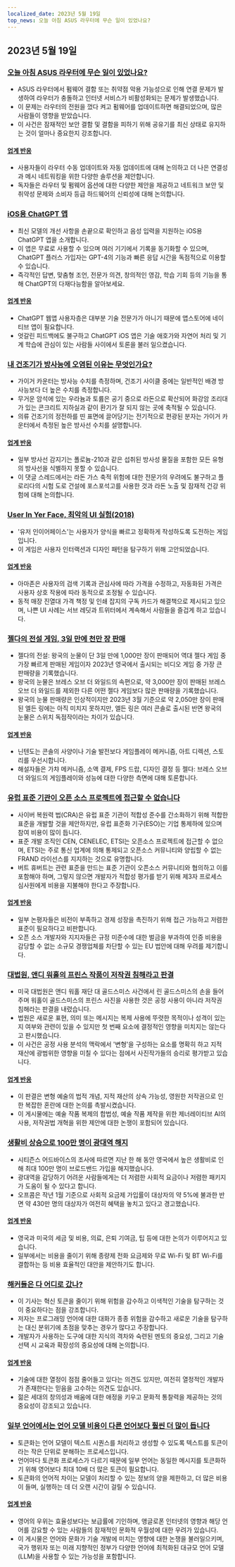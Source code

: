 ```yaml
---
localized_date: 2023년 5월 19일
top_news: 오늘 아침 ASUS 라우터에 무슨 일이 있었나요?
---
```


## 2023년 5월 19일

### [오늘 아침 ASUS 라우터에 무슨 일이 있었나요?](https://www.downtowndougbrown.com/2023/05/what-happened-with-asus-routers-this-morning/)

- ASUS 라우터에서 펌웨어 결함 또는 취약점 악용 가능성으로 인해 연결 문제가 발생하여 라우터가 충돌하고 인터넷 서비스가 비활성화되는 문제가 발생했습니다.
- 이 문제는 라우터의 전원을 껐다 켜고 펌웨어를 업데이트하면 해결되었으며, 많은 사람들이 영향을 받았습니다.
- 이 사건은 잠재적인 보안 결함 및 결함을 피하기 위해 공유기를 최신 상태로 유지하는 것이 얼마나 중요한지 강조합니다.

#### [업계 반응](http://news.ycombinator.com/item?id=35983866)

- 사용자들이 라우터 수동 업데이트와 자동 업데이트에 대해 논의하고 더 나은 연결성과 메시 네트워킹을 위한 다양한 솔루션을 제안합니다.
- 독자들은 라우터 및 펌웨어 옵션에 대한 다양한 제안을 제공하고 네트워크 보안 및 취약성 문제와 소비자 등급 하드웨어의 신뢰성에 대해 논의합니다.

### [iOS용 ChatGPT 앱](https://openai.com/blog/introducing-the-chatgpt-app-for-ios)

- 최신 모델의 개선 사항을 손끝으로 확인하고 음성 입력을 지원하는 iOS용 ChatGPT 앱을 소개합니다.
- 이 앱은 무료로 사용할 수 있으며 여러 기기에서 기록을 동기화할 수 있으며, ChatGPT 플러스 가입자는 GPT-4의 기능과 빠른 응답 시간을 독점적으로 이용할 수 있습니다.
- 즉각적인 답변, 맞춤형 조언, 전문가 의견, 창의적인 영감, 학습 기회 등의 기능을 통해 ChatGPT의 다재다능함을 알아보세요.

#### [업계 반응](http://news.ycombinator.com/item?id=35990552)

- ChatGPT 웹앱 사용자층은 대부분 기술 전문가가 아니기 때문에 앱스토어에 네이티브 앱이 필요합니다.
- 엇갈린 피드백에도 불구하고 ChatGPT iOS 앱은 기술 애호가와 자연어 처리 및 기계 학습에 관심이 있는 사람들 사이에서 토론을 불러 일으켰습니다.

### [내 건조기가 방사능에 오염된 이유는 무엇인가요?](https://physics.stackexchange.com/questions/764460/why-is-my-dryer-radioactive)

- 가이거 카운터는 방사능 수치를 측정하며, 건조기 사이클 중에는 일반적인 배경 방사능보다 더 높은 수치를 측정합니다.
- 무거운 암석에 있는 우라늄과 토륨은 공기 중으로 라돈으로 확산되어 화강암 조리대가 있는 콘크리트 지하실과 같이 환기가 잘 되지 않는 곳에 축적될 수 있습니다.
- 의류 건조기의 정전하를 띤 표면에 끌어당기는 전기적으로 편광된 분자는 가이거 카운터에서 측정된 높은 방사선 수치를 설명합니다.

#### [업계 반응](http://news.ycombinator.com/item?id=35990858)

- 일부 방사선 감지기는 폴로늄-210과 같은 섭취된 방사성 물질을 포함한 모든 유형의 방사선을 식별하지 못할 수 있습니다.
- 이 댓글 스레드에서는 라돈 가스 축적 위험에 대한 전문가의 우려에도 불구하고 플로리다의 시험 도로 건설에 포스포석고를 사용한 것과 라돈 노출 및 잠재적 건강 위험에 대해 논의합니다.

### [User In Yer Face, 최악의 UI 실험(2018)](https://userinyerface.com/)

- '유저 인이어페이스'는 사용자가 양식을 빠르고 정확하게 작성하도록 도전하는 게임입니다.
- 이 게임은 사용자 인터랙션과 디자인 패턴을 탐구하기 위해 고안되었습니다.

#### [업계 반응](http://news.ycombinator.com/item?id=35985240)

- 아마존은 사용자의 검색 기록과 관심사에 따라 가격을 수정하고, 자동화된 가격은 사용자 상호 작용에 따라 동적으로 조정될 수 있습니다.
- 동적 매장 진열대 가격 책정 및 인쇄 잡지의 구독 카드가 해결책으로 제시되고 있으며, 나쁜 UI 사례는 서브 레딧과 트위터에서 계속해서 사람들을 즐겁게 하고 있습니다.

### [젤다의 전설 게임, 3일 만에 천만 장 판매](https://finance.yahoo.com/news/legend-zelda-game-sells-10-172603983.html)

- 젤다의 전설: 왕국의 눈물이 단 3일 만에 1,000만 장이 판매되어 역대 젤다 게임 중 가장 빠르게 판매된 게임이자 2023년 영국에서 출시되는 비디오 게임 중 가장 큰 판매량을 기록했습니다.
- 왕국의 눈물은 브레스 오브 더 와일드의 속편으로, 약 3,000만 장이 판매된 브레스 오브 더 와일드를 제외한 다른 어떤 젤다 게임보다 많은 판매량을 기록했습니다.
- 왕국의 눈물 판매량은 인상적이지만 2023년 3월 기준으로 약 2,050만 장이 판매된 엘든 링에는 아직 미치지 못하지만, 엘든 링은 여러 콘솔로 출시된 반면 왕국의 눈물은 스위치 독점작이라는 차이가 있습니다.

#### [업계 반응](http://news.ycombinator.com/item?id=35986956)

- 닌텐도는 콘솔의 사양이나 기술 발전보다 게임플레이 메커니즘, 아트 디렉션, 스토리를 우선시합니다.
- 해설자들은 가챠 메커니즘, 소액 결제, FPS 드랍, 디자인 결정 등 젤다: 브레스 오브 더 와일드의 게임플레이와 성능에 대한 다양한 측면에 대해 토론합니다.

### [유럽 표준 기관이 오픈 소스 프로젝트에 접근할 수 없습니다](https://blog.opensource.org/another-issue-with-the-cyber-resilience-act-european-standards-bodies-are-inaccessible-to-open-source-projects/)

- 사이버 복원력 법(CRA)은 유럽 표준 기관이 적합성 준수를 간소화하기 위해 적합한 표준을 개발할 것을 제안하지만, 유럽 표준화 기구(ESO)는 기업 통제하에 있으며 참여 비용이 많이 듭니다.
- 표준 개발 조직인 CEN, CENELEC, ETSI는 오픈소스 프로젝트에 접근할 수 없으며, ETSI는 주로 통신 업계에 의해 통제되고 오픈소스 커뮤니티와 양립할 수 없는 FRAND 라이선스를 지지하는 것으로 유명합니다.
- 버트 휴버트는 관련 표준을 만드는 표준 기관이 오픈소스 커뮤니티와 협의하고 이를 포함해야 하며, 그렇지 않으면 개발자가 적합성 평가를 받기 위해 제3자 프로세스 심사원에게 비용을 지불해야 한다고 주장합니다.

#### [업계 반응](http://news.ycombinator.com/item?id=35985590)

- 일부 논평자들은 비전이 부족하고 경제 성장을 촉진하기 위해 접근 가능하고 저렴한 표준이 필요하다고 비판합니다.
- 오픈 소스 개발자와 지지자들은 규정 미준수에 대한 벌금을 부과하여 인증 비용을 감당할 수 없는 소규모 경쟁업체를 차단할 수 있는 EU 법안에 대해 우려를 제기합니다.

### [대법원, 앤디 워홀의 프린스 작품이 저작권 침해라고 판결](https://petapixel.com/2023/05/18/supreme-court-rules-andy-warhols-prince-art-is-copyright-infringement/)

- 미국 대법원은 앤디 워홀 재단 대 골드스미스 사건에서 린 골드스미스의 손을 들어주며 워홀이 골드스미스의 프린스 사진을 사용한 것은 공정 사용이 아니라 저작권 침해라는 판결을 내렸습니다.
- 법원은 새로운 표현, 의미 또는 메시지는 복제 사용에 뚜렷한 목적이나 성격이 있는지 여부와 관련이 있을 수 있지만 첫 번째 요소에 결정적인 영향을 미치지는 않는다고 판시했습니다.
- 이 사건은 공정 사용 분석의 맥락에서 '변형'을 구성하는 요소를 명확히 하고 지적 재산에 광범위한 영향을 미칠 수 있다는 점에서 사진작가들의 승리로 평가받고 있습니다.

#### [업계 반응](http://news.ycombinator.com/item?id=35991725)

- 이 판결은 변형 예술의 법적 개념, 지적 재산의 상속 가능성, 영원한 저작권으로 인한 복잡한 혼란에 대한 논의를 촉발시켰습니다.
- 이 게시물에는 예술 작품 복제의 합법성, 예술 작품 제작을 위한 제너레이티브 AI의 사용, 저작권법 개혁을 위한 제안에 대한 논쟁이 포함되어 있습니다.

### [생활비 상승으로 100만 명이 광대역 해지](https://www.bbc.com/news/technology-65622403)

- 시티즌스 어드바이스의 조사에 따르면 지난 한 해 동안 영국에서 높은 생활비로 인해 최대 100만 명이 브로드밴드 가입을 해지했습니다.
- 광대역을 감당하기 어려운 사람들에게는 더 저렴한 사회적 요금이나 저렴한 패키지가 도움이 될 수 있다고 합니다.
- 오프콤은 작년 1월 기준으로 사회적 요금제 가입률이 대상자의 약 5%에 불과한 반면 약 430만 명의 대상자가 여전히 혜택을 놓치고 있다고 경고했습니다.

#### [업계 반응](http://news.ycombinator.com/item?id=35984928)

- 영국과 미국의 세금 및 비용, 의료, 은퇴 기여금, 팁 등에 대한 논의가 이루어지고 있습니다.
- 일부에서는 비용을 줄이기 위해 종량제 전화 요금제와 무료 Wi-Fi 및 BT Wi-Fi를 결합하는 등 비용 효율적인 대안을 제안하기도 합니다.

### [해커들은 다 어디로 갔나?](https://morepablo.com/2023/05/where-have-all-the-hackers-gone.html)

- 이 기사는 혁신 토큰을 줄이기 위해 위험을 감수하고 이색적인 기술을 탐구하는 것이 중요하다는 점을 강조합니다.
- 저자는 프로그래밍 언어에 대한 대화가 종종 위험을 감수하고 새로운 기술을 탐구하는 대신 분위기에 초점을 맞추는 경우가 많다고 주장합니다.
- 개발자가 사용하는 도구에 대한 지식의 격차와 숙련된 멘토의 중요성, 그리고 기술 선택 시 교육과 확장성의 중요성에 대해 논의합니다.

#### [업계 반응](http://news.ycombinator.com/item?id=35986270)

- 기술에 대한 열정이 점점 줄어들고 있다는 의견도 있지만, 여전히 열정적인 개발자가 존재한다는 믿음을 고수하는 의견도 있습니다.
- 젊은 세대의 창의성과 배움에 대한 애정을 키우고 문화적 통찰력을 제공하는 것의 중요성이 강조되고 있습니다.

### [일부 언어에서는 언어 모델 비용이 다른 언어보다 훨씬 더 많이 듭니다](https://blog.yenniejun.com/p/all-languages-are-not-created-tokenized)

- 토큰화는 언어 모델이 텍스트 시퀀스를 처리하고 생성할 수 있도록 텍스트를 토큰이라는 작은 단위로 분해하는 프로세스입니다.
- 언어마다 토큰화 프로세스가 다르기 때문에 일부 언어는 동일한 메시지를 토큰화하기 위해 영어보다 최대 10배 더 많은 토큰이 필요합니다.
- 토큰화의 언어적 차이는 모델이 처리할 수 있는 정보의 양을 제한하고, 더 많은 비용이 들며, 실행하는 데 더 오랜 시간이 걸릴 수 있습니다.

#### [업계 반응](http://news.ycombinator.com/item?id=35983707)

- 영어의 우위는 효율성보다는 보급률에 기인하며, 앵글로폰 인터넷의 영향과 해당 언어를 강요할 수 있는 사람들의 잠재적인 문화적 우월성에 대한 우려가 있습니다.
- 이 게시물은 언어와 문화가 기술 개발에 미치는 영향에 대한 논쟁을 불러일으키며, 국가 행위자 또는 미래 지향적인 정부가 다양한 언어에 최적화된 대규모 언어 모델(LLM)을 사용할 수 있는 가능성을 포함합니다.
